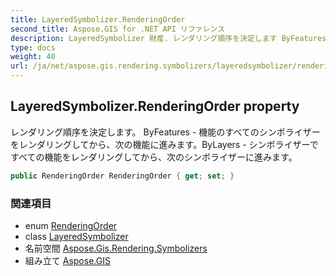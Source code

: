 ```yaml
---
title: LayeredSymbolizer.RenderingOrder
second_title: Aspose.GIS for .NET API リファレンス
description: LayeredSymbolizer 財産. レンダリング順序を決定します ByFeatures  機能のすべてのシンボライザーをレンダリングしてから次の機能に進みますByLayers  シンボライザーですべての機能をレンダリングしてから次のシンボライザーに進みます
type: docs
weight: 40
url: /ja/net/aspose.gis.rendering.symbolizers/layeredsymbolizer/renderingorder/
---
```

## LayeredSymbolizer.RenderingOrder property

レンダリング順序を決定します。 ByFeatures - 機能のすべてのシンボライザーをレンダリングしてから、次の機能に進みます。ByLayers - シンボライザーですべての機能をレンダリングしてから、次のシンボライザーに進みます。

```csharp
public RenderingOrder RenderingOrder { get; set; }
```

### 関連項目

* enum [RenderingOrder](../../renderingorder/)
* class [LayeredSymbolizer](../)
* 名前空間 [Aspose.Gis.Rendering.Symbolizers](../../layeredsymbolizer/)
* 組み立て [Aspose.GIS](../../../)


